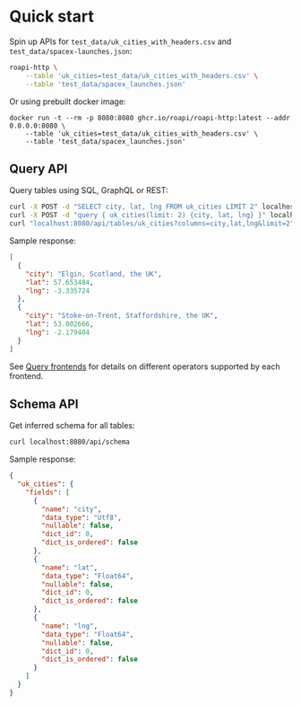 # Quick start

Spin up APIs for `test_data/uk_cities_with_headers.csv` and
`test_data/spacex-launches.json`:

```bash
roapi-http \
    --table 'uk_cities=test_data/uk_cities_with_headers.csv' \
    --table 'test_data/spacex_launches.json'
```

Or using prebuilt docker image:

```
docker run -t --rm -p 8080:8080 ghcr.io/roapi/roapi-http:latest --addr 0.0.0.0:8080 \
    --table 'uk_cities=test_data/uk_cities_with_headers.csv' \
    --table 'test_data/spacex_launches.json'
```


## Query API

Query tables using SQL, GraphQL or REST:

```bash
curl -X POST -d "SELECT city, lat, lng FROM uk_cities LIMIT 2" localhost:8080/api/sql
curl -X POST -d "query { uk_cities(limit: 2) {city, lat, lng} }" localhost:8080/api/graphql
curl "localhost:8080/api/tables/uk_cities?columns=city,lat,lng&limit=2"
```

Sample response:

```json
[
  {
    "city": "Elgin, Scotland, the UK",
    "lat": 57.653484,
    "lng": -3.335724
  },
  {
    "city": "Stoke-on-Trent, Staffordshire, the UK",
    "lat": 53.002666,
    "lng": -2.179404
  }
]
```

See [Query frontends](api/query) for details on different operators supported
by each frontend.


## Schema API

Get inferred schema for all tables:

```bash
curl localhost:8080/api/schema
```

Sample response:

```json
{
  "uk_cities": {
    "fields": [
      {
        "name": "city",
        "data_type": "Utf8",
        "nullable": false,
        "dict_id": 0,
        "dict_is_ordered": false
      },
      {
        "name": "lat",
        "data_type": "Float64",
        "nullable": false,
        "dict_id": 0,
        "dict_is_ordered": false
      },
      {
        "name": "lng",
        "data_type": "Float64",
        "nullable": false,
        "dict_id": 0,
        "dict_is_ordered": false
      }
    ]
  }
}
```
